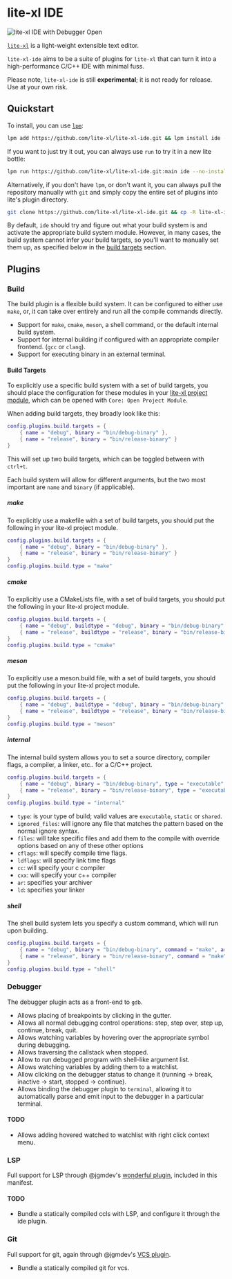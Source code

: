 # lite-xl IDE

![lite-xl IDE with Debugger Open](https://raw.githubusercontent.com/lite-xl/lite-xl-ide/main/screenshots/debugger.png)

[`lite-xl`](https://github.com/lite-xl/lite-xl) is a light-weight extensible text editor.

`lite-xl-ide` aims to be a suite of plugins for `lite-xl` that can turn it into a high-performance C/C++ IDE with minimal fuss.

Please note, `lite-xl-ide` is still **experimental**; it is not ready for release. Use at your own risk.

## Quickstart

To install, you can use [`lpm`](https://github.com/lite-xl/lite-xl-plugin-manager):

```bash
lpm add https://github.com/lite-xl/lite-xl-ide.git && lpm install ide --no-install-optional
```

If you want to just try it out, you can always use `run` to try it in a new lite bottle:

```bash
lpm run https://github.com/lite-xl/lite-xl-ide.git:main ide --no-install-optional
```

Alternatively, if you don't have `lpm`, or don't want it, you can always pull the repository manually with `git`
and simply copy the entire set of plugins into lite's plugin directory.

```bash
git clone https://github.com/lite-xl/lite-xl-ide.git && cp -R lite-xl-ide/plugins/* ~/.config/lite-xl/plugins
```

By default, `ide` should try and figure out what your build system is and activate the appropriate build system module.
However, in many cases, the build system cannot infer your build targets, so you'll want to manually set them up,
as specified below in the [build targets](#build-targets) section.

## Plugins

### Build

The build plugin is a flexible build system. It can be configured to either use `make`, or, it can take over entirely
and run all the compile commands directly.

* Support for `make`, `cmake`, `meson`, a shell command, or the default internal build system.
* Support for internal building if configured with an appropriate compiler frontend. (`gcc` or `clang`).
* Support for executing binary in an external terminal.

#### Build Targets

To explicitly use a specific build system with a set of build targets, you should place the configuration for these modules in your
[lite-xl project module](https://lite-xl.com/user-guide/configuration/#project-module), which can be opened with `Core: Open Project Module`.

When adding build targets, they broadly look like this:

```lua
config.plugins.build.targets = {
	{ name = "debug", binary = "bin/debug-binary" },
	{ name = "release", binary = "bin/release-binary" }
}
```

This will set up two build targets, which can be toggled between with `ctrl+t`.

Each build system will allow for different arguments, but the two most important are `name` and `binary` (if applicable).

##### make

To explicitly use a makefile with a set of build targets, you should put the following in your lite-xl project module. 

```lua
config.plugins.build.targets = {
	{ name = "debug", binary = "bin/debug-binary" },
	{ name = "release", binary = "bin/release-binary" }
}
config.plugins.build.type = "make"
```

##### cmake

To explicitly use a CMakeLists file, with a set of build targets, you should put the following in your lite-xl project module.

```lua
config.plugins.build.targets = {
	{ name = "debug", buildtype = "debug", binary = "bin/debug-binary" },
	{ name = "release", buildtype = "release", binary = "bin/release-binary" }
}
config.plugins.build.type = "cmake"
```

##### meson

To explicitly use a meson.build file, with a set of build targets, you should put the following in your lite-xl project module.

```lua
config.plugins.build.targets = {
	{ name = "debug", buildtype = "debug", binary = "bin/debug-binary" },
	{ name = "release", buildtype = "release", binary = "bin/release-binary" }
}
config.plugins.build.type = "meson"
```

##### internal

The internal build system allows you to set a source directory, compiler flags, a compiler, a linker, etc.. for a C/C++ project.

```lua
config.plugins.build.targets = {
	{ name = "debug", binary = "bin/debug-binary", type = "executable", src = "src" },
	{ name = "release", binary = "bin/release-binary", type = "executable", src = "src" }
}
config.plugins.build.type = "internal"
```

* `type`: is your type of build; valid values are `executable`, `static` or `shared`.
* `ignored_files`: will ignore any file that matches the pattern based on the normal ignore syntax.
* `files`: will take specific files and add them to the compile with override options based on any of these other options
* `cflags`: will specify compile time flags.
* `ldflags`: will specify link time flags
* `cc`: will specify your c compiler
* `cxx`: will specify your c++ compiler
* `ar`: specifies your archiver
* `ld`: specifies your linker

##### shell

The shell build system lets you specify a custom command, which will run upon building.

```lua
config.plugins.build.targets = {
	{ name = "debug", binary = "bin/debug-binary", command = "make", arguments = { "debug" } },
	{ name = "release", binary = "bin/release-binary", command = "make", arguments = { "release" } }
}
config.plugins.build.type = "shell"
```


### Debugger

The debugger plugin acts as a front-end to `gdb`.

* Allows placing of breakpoints by clicking in the gutter.
* Allows all normal debugging control operations: step, step over, step up, continue, break, quit.
* Allows watching variables by hovering over the appropriate symbol during debugging.
* Allows traversing the callstack when stopped.
* Allow to run debugged program with shell-like argument list.
* Allows watching variables by adding them to a watchlist.
* Allow clicking on the debugger status to change it (running -> break, inactive -> start, stopped -> continue).
* Allows binding the debugger plugin to `terminal`, allowing it to automatically parse and emit input to the debugger in a particular terminal.

#### TODO

* Allows adding hovered watched to watchlist with right click context menu.

### LSP

Full support for LSP through @jgmdev's [wonderful plugin](https://github.com/lite-xl/lite-xl-lsp), included in this manifest.

#### TODO

* Bundle a statically compiled ccls with LSP, and configure it through the ide plugin.

### Git

Full support for git, again through @jgmdev's [VCS plugin](https://github.com/lite-xl/lite-xl-plugins).

* Bundle a statically compiled git for vcs.
